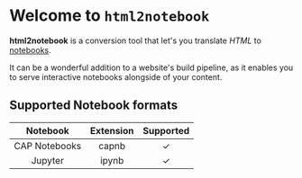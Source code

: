 # Welcome to `html2notebook`

**html2notebook** is a conversion tool that let's you translate *HTML* to [notebooks](#supported-notebook-formats).

It can be a wonderful addition to a website's build pipeline, as it enables you to serve interactive notebooks alongside of your content.

## Supported Notebook formats
| Notebook | Extension | Supported |
|:---:|:---:|:---:|
| CAP Notebooks | capnb | ✓ |
| Jupyter | ipynb | ✓ |
